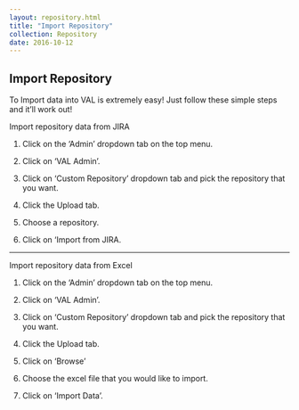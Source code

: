 ```yaml
---
layout: repository.html
title: "Import Repository"
collection: Repository
date: 2016-10-12
---
```


Import Repository
---
To Import data into VAL is extremely easy! Just follow these simple steps and it’ll work out!

Import repository data from JIRA 

1.	Click on the ‘Admin’ dropdown tab on the top menu.

2.	Click on ‘VAL Admin’.

3.	Click on ‘Custom Repository’ dropdown tab and pick the repository that you want.

4.	Click the Upload tab.

5.	Choose a repository.

6.	Click on ‘Import from JIRA.


---
Import repository data from Excel

1.	Click on the ‘Admin’ dropdown tab on the top menu.

2.	Click on ‘VAL Admin’.

3.	Click on ‘Custom Repository’ dropdown tab and pick the repository that you want.

4.	Click the Upload tab.

5.	Click on ‘Browse’

6.	Choose the excel file that you would like to import.

7.	Click on ‘Import Data’.
